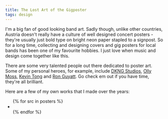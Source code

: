 ```yaml
---
title: The Lost Art of the Gigposter
tags: design
---
```


I'm a big fan of good looking band art. Sadly though, unlike other countries, Austria doesn't really have a culture of well designed concert posters - they're usually just bold type on bright neon paper stapled to a signpost. So for a long time, collecting and designing covers and gig posters for local bands has been one of my favourite hobbies. I just love when music and design come together like this.

There are some very talented people out there dedicated to poster art. Some of my personal heroes, for example, include [DKNG Studios](http://www.dkngstudios.com/work/gig-posters/), [Olly Moss](http://ollymoss.com), [Kevin Tong](http://tragicsunshine.com/band_posters/) and [Ron Guyatt](http://www.ronguyatt.com/). Go check em out if you have time, they're all brilliant.

Here are a few of my own works that I made over the years:

<div class="scrollpane scrollpane--posters">
    <ul class="scrollpane__content">
        {% for src in posters %}
        <li class="scrollpane__item">
            <img src="{{ src | media(page) }}" alt="">
        </li>
        {% endfor %}
    </ul>
</div>